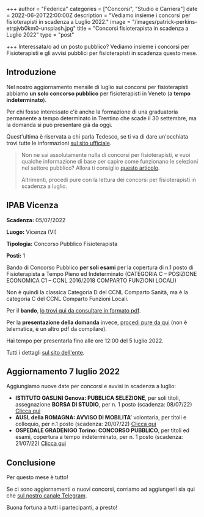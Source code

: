 +++
author = "Federica"
categories = ["Concorsi", "Studio e Carriera"]
date = 2022-06-20T22:00:00Z
description = "Vediamo insieme i concorsi per fisioterapisti in scadenza a Luglio 2022."
image = "/images/patrick-perkins-etrpjvb0km0-unsplash.jpg"
title = "Concorsi fisioterapista in scadenza a Luglio 2022"
type = "post"

+++
Interessata/o ad un posto pubblico? Vediamo insieme i concorsi per Fisioterapisti e gli avvisi pubblici per fisioterapisti in scadenza questo mese.

## Introduzione

Nel nostro aggiornamento mensile di luglio sui concorsi per fisioterapisti abbiamo **un solo concorso pubblico** per fisioterapisti in Veneto (a **tempo indeterminato**).

Per chi fosse interessato c'è anche la formazione di una graduatoria permanente a tempo determinato in Trentino che scade il 30 settembre, ma la domanda si può presentare già da oggi.

Quest'ultima è riservata a chi parla Tedesco, se ti va di dare un'occhiata trovi tutte le informazioni [sul sito ufficiale](https://sabes.onboard.org/it/jobs/QgeybxmJ?from_career_page=true "Fisioterapista - graduatoria permanente").

> Non ne sai assolutamente nulla di concorsi per fisioterapisti, e vuoi qualche informazione di base per capire come funzionano le selezioni nel settore pubblico? Allora ti consiglio [questo articolo](https://fisioterapisti.org/lavorare-nel-pubblico-come-fisioterapisti-concetti-di-base/ "Lavorare nel pubblico come fisioterapista").
>
> Altrimenti, procedi pure con la lettura dei concorsi per fisioterapisti in scadenza a luglio.

## IPAB Vicenza

**Scadenza:** 05/07/2022

**Luogo:** Vicenza (VI)

**Tipologia:** Concorso Pubblico Fisioterapista

**Posti:** 1

Bando di Concorso Pubblico **per soli esami** per la copertura di n.1 posto di Fisioterapista a Tempo Pieno ed Indeterminato (CATEGORIA C – POSIZIONE ECONOMICA C1 – CCNL 2016/2018 COMPARTO FUNZIONI LOCALI)

Non è quindi la classica Categoria D del CCNL Comparto Sanità, ma è la categoria C del CCNL Comparto Funzioni Locali.

Per il **bando**, [lo trovi qui da consultare in formato pdf](https://www.ipab.vicenza.it/images/Personale/2022/concorso_n.1_fkt_indeterminato/bando_FKT.pdf "Bando IPAB Vicenza").

Per la **presentazione della domanda** invece, [procedi pure da qui](https://www.ipab.vicenza.it/images/Personale/2022/concorso_n.1_fkt_indeterminato/domanda.pdf "Domanda Concorso IPAB Vicenza") (non è telematica, è un altro pdf da compilare).

Hai tempo per presentarla fino alle ore 12:00 del 5 luglio 2022.

Tutti i dettagli [sul sito dell'ente](https://www.ipab.vicenza.it/concorsi-ricerca-personale/bandi-di-concorso.html "Concorso IPAB Vicenza").

## Aggiornamento 7 luglio 2022

Aggiungiamo nuove date per concorsi e avvisi in scadenza a luglio:

* **ISTITUTO GASLINI Genova: PUBBLICA SELEZIONE**, per soli titoli, assegnazione **BORSA DI STUDIO**, per n. 1 posto (scadenza: 08/07/22) [Clicca qui](https://amministrazione-trasparente.gaslini.org/amministrazione-trasparente/bandi-di-concorso-bis/borsa-di-studio/publiccompetition/31-2-borse-di-studio-fisioterapista-uoc-di-medicina-fisica-e-riabilitazione.html?view=publiccompetition&id=31:2-borse-di-stu)
* **AUSL della ROMAGNA: AVVISO DI MOBILITA’** volontaria, per titoli e colloquio, per n.1 posto (scadenza: 20/07/22) [Clicca qui](https://amministrazionetrasparente.auslromagna.it/pubblicita-legale/selezioni-del-personale/concorsi-selezioni-romagna/mobilita-in-entrata/2307-collaboratore-professionale-sanitario-fisioterapista-202206201303)
* **OSPEDALE GRADENIGO Torino: CONCORSO PUBBLICO**, per titoli ed esami, copertura a tempo indeterminato, per n. 1 posto (scadenza: 21/07/22) [Clicca qui](https://www.gradenigo.it/concorsi/fisioterapista-06-22/)

## Conclusione

Per questo mese è tutto!

Se ci sono aggiornamenti o nuovi concorsi, corriamo ad aggiungerli sia qui che [sul nostro canale Telegram](https://t.me/fisioterapisti_official "Fisioterapisti | Telegram").

Buona fortuna a tutti i partecipanti, a presto!